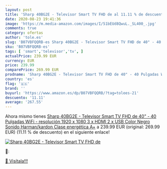 ```yaml
---
layout: post
title: 'Sharp 40BG2E - Televisor Smart TV FHD de al 11.11 % de descuento'
date: 2020-08-23 19:41:36
image: 'https://m.media-amazon.com/images/I/51bEUd8QwuL._SL400_.jpg'
comments: true
category: ofertas
author: 'tole.es'
slug: 'B07VBFQQRB-es Sharp 40BG2E - Televisor Smart TV FHD de 40" - 40 Pulgadas...'
sku: 'B07VBFQQRB-es'
tags: [ 'smart','televisor','tv', ]
actualPrice: 239.99 EUR
currency: EUR
price: 239.99
comparePrice: 269.99 EUR
prodname: 'Sharp 40BG2E - Televisor Smart TV FHD de 40" - 40 Pulgadas WiFi -  resolución 1920 x 1080  3 x HDMI  2 x USB   Color Negro  Sonido Harman/kardon  Clase energética A+'
country: 'es'
flag: '🇪🇸'
brand: ''
buyurl: 'https://www.amazon.es/dp/B07VBFQQRB/?tag=tolees-21'
descuento: '11.11'
average: '267.55'
---
```


Ahora mismo tienes [Sharp 40BG2E - Televisor Smart TV FHD de 40" - 40 Pulgadas WiFi -  resolución 1920 x 1080  3 x HDMI  2 x USB   Color Negro  Sonido Harman/kardon  Clase energética A+](https://www.amazon.es/dp/B07VBFQQRB/?tag=tolees-21) a 239.99 EUR (original: 269.99 EUR) (11.11 %  de descuento) en el siguiente enlace!

[![Sharp 40BG2E - Televisor Smart TV FHD de](https://m.media-amazon.com/images/I/51bEUd8QwuL._SL400_.jpg)](https://www.amazon.es/dp/B07VBFQQRB/?tag=tolees-21)

🔎:


[🛒 Visítala!!!](https://www.amazon.es/dp/B07VBFQQRB/?tag=tolees-21)
